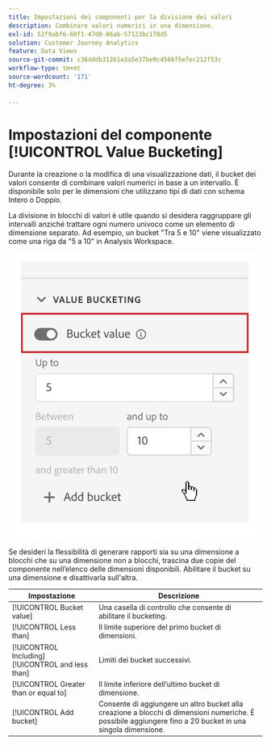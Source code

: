 ```yaml
---
title: Impostazioni dei componenti per la divisione dei valori
description: Combinare valori numerici in una dimensione.
exl-id: 52f9abf6-69f1-47d0-86ab-57123bc178d5
solution: Customer Journey Analytics
feature: Data Views
source-git-commit: c36dddb31261a3a5e37be9c4566f5e7ec212f53c
workflow-type: tm+mt
source-wordcount: '171'
ht-degree: 3%

---
```


# Impostazioni del componente [!UICONTROL Value Bucketing]

Durante la creazione o la modifica di una visualizzazione dati, il bucket dei valori consente di combinare valori numerici in base a un intervallo. È disponibile solo per le dimensioni che utilizzano tipi di dati con schema Intero o Doppio.

La divisione in blocchi di valori è utile quando si desidera raggruppare gli intervalli anziché trattare ogni numero univoco come un elemento di dimensione separato. Ad esempio, un bucket &quot;Tra 5 e 10&quot; viene visualizzato come una riga da &quot;5 a 10&quot; in Analysis Workspace.

![Bucketing dei valori](../assets/value-bucketing.png)

Se desideri la flessibilità di generare rapporti sia su una dimensione a blocchi che su una dimensione non a blocchi, trascina due copie del componente nell’elenco delle dimensioni disponibili. Abilitare il bucket su una dimensione e disattivarla sull&#39;altra.

| Impostazione | Descrizione |
| --- | --- |
| [!UICONTROL Bucket value] | Una casella di controllo che consente di abilitare il bucketing. |
| [!UICONTROL Less than] | Il limite superiore del primo bucket di dimensioni. |
| [!UICONTROL Including] [!UICONTROL and less than] | Limiti dei bucket successivi. |
| [!UICONTROL Greater than or equal to] | Il limite inferiore dell’ultimo bucket di dimensione. |
| [!UICONTROL Add bucket] | Consente di aggiungere un altro bucket alla creazione a blocchi di dimensioni numeriche. È possibile aggiungere fino a 20 bucket in una singola dimensione. |
